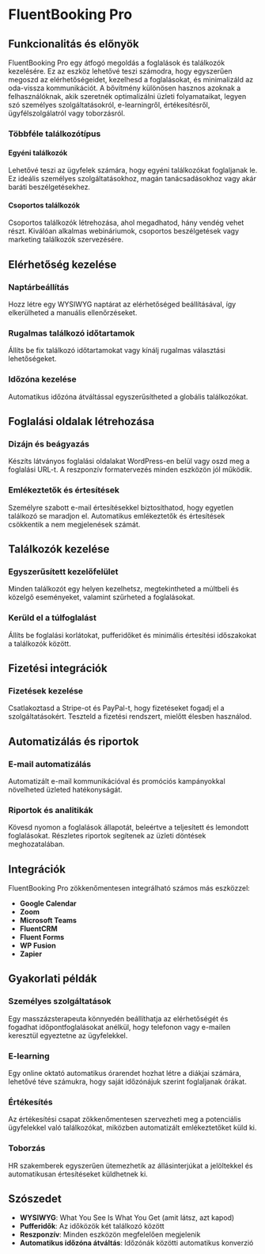 # FluentBooking Pro

## Funkcionalitás és előnyök

FluentBooking Pro egy átfogó megoldás a foglalások és találkozók kezelésére. Ez az eszköz lehetővé teszi számodra, hogy egyszerűen megoszd az elérhetőségeidet, kezelhesd a foglalásokat, és minimalizáld az oda-vissza kommunikációt. A bővítmény különösen hasznos azoknak a felhasználóknak, akik szeretnék optimalizálni üzleti folyamataikat, legyen szó személyes szolgáltatásokról, e-learningről, értékesítésről, ügyfélszolgálatról vagy toborzásról.

### Többféle találkozótípus

#### Egyéni találkozók
Lehetővé teszi az ügyfelek számára, hogy egyéni találkozókat foglaljanak le. Ez ideális személyes szolgáltatásokhoz, magán tanácsadásokhoz vagy akár baráti beszélgetésekhez.

#### Csoportos találkozók
Csoportos találkozók létrehozása, ahol megadhatod, hány vendég vehet részt. Kiválóan alkalmas webináriumok, csoportos beszélgetések vagy marketing találkozók szervezésére.

## Elérhetőség kezelése

### Naptárbeállítás
Hozz létre egy WYSIWYG naptárat az elérhetőséged beállításával, így elkerülheted a manuális ellenőrzéseket.

### Rugalmas találkozó időtartamok
Állíts be fix találkozó időtartamokat vagy kínálj rugalmas választási lehetőségeket.

### Időzóna kezelése
Automatikus időzóna átváltással egyszerűsítheted a globális találkozókat.

## Foglalási oldalak létrehozása

### Dizájn és beágyazás
Készíts látványos foglalási oldalakat WordPress-en belül vagy oszd meg a foglalási URL-t. A reszponzív formatervezés minden eszközön jól működik.

### Emlékeztetők és értesítések
Személyre szabott e-mail értesítésekkel biztosíthatod, hogy egyetlen találkozó se maradjon el. Automatikus emlékeztetők és értesítések csökkentik a nem megjelenések számát.

## Találkozók kezelése

### Egyszerűsített kezelőfelület
Minden találkozót egy helyen kezelhetsz, megtekintheted a múltbeli és közelgő eseményeket, valamint szűrheted a foglalásokat.

### Kerüld el a túlfoglalást
Állíts be foglalási korlátokat, pufferidőket és minimális értesítési időszakokat a találkozók között.

## Fizetési integrációk

### Fizetések kezelése
Csatlakoztasd a Stripe-ot és PayPal-t, hogy fizetéseket fogadj el a szolgáltatásokért. Teszteld a fizetési rendszert, mielőtt élesben használod.

## Automatizálás és riportok

### E-mail automatizálás
Automatizált e-mail kommunikációval és promóciós kampányokkal növelheted üzleted hatékonyságát.

### Riportok és analitikák
Kövesd nyomon a foglalások állapotát, beleértve a teljesített és lemondott foglalásokat. Részletes riportok segítenek az üzleti döntések meghozatalában.

## Integrációk

FluentBooking Pro zökkenőmentesen integrálható számos más eszközzel:

- **Google Calendar**
- **Zoom**
- **Microsoft Teams**
- **FluentCRM**
- **Fluent Forms**
- **WP Fusion**
- **Zapier**

## Gyakorlati példák

### Személyes szolgáltatások
Egy masszázsterapeuta könnyedén beállíthatja az elérhetőségét és fogadhat időpontfoglalásokat anélkül, hogy telefonon vagy e-mailen keresztül egyeztetne az ügyfelekkel.

### E-learning
Egy online oktató automatikus órarendet hozhat létre a diákjai számára, lehetővé téve számukra, hogy saját időzónájuk szerint foglaljanak órákat.

### Értékesítés
Az értékesítési csapat zökkenőmentesen szervezheti meg a potenciális ügyfelekkel való találkozókat, miközben automatizált emlékeztetőket küld ki.

### Toborzás
HR szakemberek egyszerűen ütemezhetik az állásinterjúkat a jelöltekkel és automatikusan értesítéseket küldhetnek ki.

## Szószedet

- **WYSIWYG**: What You See Is What You Get (amit látsz, azt kapod)
- **Pufferidők**: Az időközök két találkozó között
- **Reszponzív**: Minden eszközön megfelelően megjelenik
- **Automatikus időzóna átváltás**: Időzónák közötti automatikus konverzió